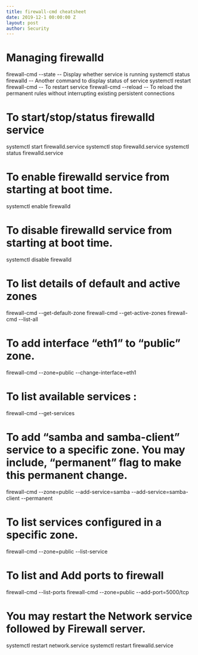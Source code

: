 ```yaml
---
title: firewall-cmd cheatsheet
date: 2019-12-1 00:00:00 Z
layout: post
author: Security
---
```


# Managing firewalld
firewall-cmd --state                 -- Display whether service is running
systemctl status firewalld           -- Another command to display status of service
systemctl restart firewall-cmd       -- To restart service
firewall-cmd --reload                -- To reload the permanent rules without interrupting existing persistent connections

# To start/stop/status firewalld service
systemctl start firewalld.service
systemctl stop firewalld.service
systemctl status firewalld.service

# To enable firewalld service from starting at boot time.
systemctl enable firewalld

# To disable firewalld service from starting at boot time.
systemctl disable firewalld

# To list details of default and active zones
firewall-cmd --get-default-zone
firewall-cmd --get-active-zones
firewall-cmd --list-all

# To add interface “eth1” to “public” zone.
firewall-cmd --zone=public --change-interface=eth1

# To list available services :
firewall-cmd --get-services

# To add “samba and samba-client” service to a specific zone. You may include, “permanent” flag to make this permanent change.
firewall-cmd --zone=public --add-service=samba --add-service=samba-client --permanent

# To list services configured in a specific zone.
firewall-cmd --zone=public --list-service

# To list and Add ports to firewall
firewall-cmd --list-ports
firewall-cmd --zone=public --add-port=5000/tcp

# You may restart the Network service followed by Firewall server.
systemctl restart network.service
systemctl restart firewalld.service
